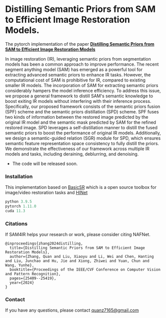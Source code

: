 # Distilling Semantic Priors from SAM to Efficient Image Restoration Models.
The pytorch implementation of the paper **[Distilling Semantic Priors from SAM to Efficient Image Restoration Models](https://arxiv.org/pdf/2403.16368)**

In image restoration (IR), leveraging semantic priors from segmentation models has been a common approach to improve performance.  The recent segment anything model (SAM) has emerged as a powerful tool for extracting advanced semantic priors to enhance IR tasks.  However, the computational cost of SAM is prohibitive for IR, compared to existing smaller IR models. The incorporation of SAM for extracting semantic priors considerably hampers the model inference efficiency. To address this issue, we propose a general framework to distill SAM's semantic knowledge to boost exiting IR models without interfering with their inference process. Specifically, our proposed framework consists of the semantic priors fusion (SPF) scheme and the semantic priors distillation (SPD) scheme. SPF fuses two kinds of information between the restored image predicted by the original IR model and the semantic mask predicted by SAM for the refined restored image. SPD leverages a self-distillation manner to distill the fused semantic priors to boost the performance of original IR models. Additionally, we design a semantic-guided relation (SGR) module for SPD, which ensures semantic feature representation space consistency to fully distill the priors. We demonstrate the effectiveness of our framework across multiple IR models and tasks, including deraining, deblurring, and denoising.

- The code will be released soon.

### Installation
This implementation based on [BasicSR](https://github.com/xinntao/BasicSR) which is a open source toolbox for image/video restoration tasks and [HINet](https://github.com/megvii-model/HINet) 

```python
python 3.9.5
pytorch 1.11.0
cuda 11.3
```

### Citations
If SAM4IR helps your research or work, please consider citing NAFNet.

```
@inproceedings{zhang2024distilling,
  title={Distilling Semantic Priors from SAM to Efficient Image Restoration Models},
  author={Zhang, Quan and Liu, Xiaoyu and Li, Wei and Chen, Hanting and Liu, Junchao and Hu, Jie and Xiong, Zhiwei and Yuan, Chun and Wang, Yunhe},
  booktitle={Proceedings of the IEEE/CVF Conference on Computer Vision and Pattern Recognition},
  pages={25409--25419},
  year={2024}
}
```

### Contact

If you have any questions, please contact quanz7165@gmail.com


